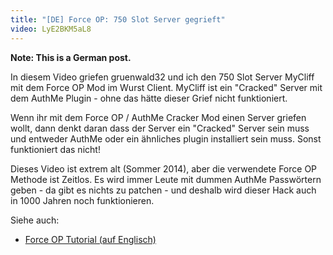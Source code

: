 ```yaml
---
title: "[DE] Force OP: 750 Slot Server gegrieft"
video: LyE2BKM5aL8
---
```

**Note: This is a German post.**

In diesem Video griefen gruenwald32 und ich den 750 Slot Server MyCliff mit dem Force OP Mod im Wurst Client. MyCliff ist ein "Cracked" Server mit dem AuthMe Plugin - ohne das hätte dieser Grief nicht funktioniert.

Wenn ihr mit dem Force OP / AuthMe Cracker Mod einen Server griefen wollt, dann denkt daran dass der Server ein "Cracked" Server sein muss und entweder AuthMe oder ein ähnliches plugin installiert sein muss. Sonst funktioniert das nicht!

Dieses Video ist extrem alt (Sommer 2014), aber die verwendete Force OP Methode ist Zeitlos. Es wird immer Leute mit dummen AuthMe Passwörtern geben - da gibt es nichts zu patchen - und deshalb wird dieser Hack auch in 1000 Jahren noch funktionieren.

Siehe auch:

- [Force OP Tutorial (auf Englisch)](/wiki/Mods/Force_OP_(AuthMeCracker)/)
